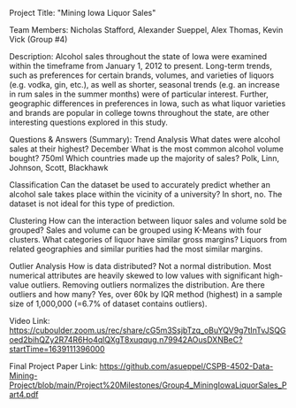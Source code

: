 Project Title: "Mining Iowa Liquor Sales"

Team Members: Nicholas Stafford, Alexander Sueppel, Alex Thomas, Kevin Vick (Group #4)

Description:
Alcohol sales throughout the state of Iowa were examined within the timeframe from January 1, 2012 to present. Long-term trends, such as preferences for certain brands, volumes, and varieties of liquors (e.g. vodka, gin, etc.), as well as shorter, seasonal trends (e.g. an increase in rum sales in the summer months) were of particular interest.
Further, geographic differences in preferences in Iowa, such as what liquor varieties and brands are popular in college towns throughout the state, are other interesting questions explored in this study.

Questions & Answers (Summary):
Trend Analysis
What dates were alcohol sales at their highest? December
What is the most common alcohol volume bought? 750ml
Which countries made up the majority of sales? Polk, Linn, Johnson, Scott, Blackhawk

Classification 
Can the dataset be used to accurately predict whether an alcohol sale takes place within the vicinity of a university? In short, no. The dataset is not ideal for this type of prediction.

Clustering 
How can the interaction between liquor sales and volume sold be grouped? Sales and volume can be grouped using K-Means with four clusters.
What categories of liquor have similar gross margins? Liquors from related geographies and similar purities had the most similar margins.

Outlier Analysis
How is data distributed? Not a normal distribution. Most numerical attributes are heavily skewed to low values with significant high-value outliers. Removing outliers normalizes the distribution.
Are there outliers and how many? Yes, over 60k by IQR method (highest) in a sample size of 1,000,000 (=6.7% of dataset contains outliers).

Video Link:
https://cuboulder.zoom.us/rec/share/cG5m3SsjbTzq_oBuYQV9g7tInTvJSQGoed2bihQZy2R74R6Ho4qlQXgT8xuqqug.n79942AOusDXNBeC?startTime=1639111396000

Final Project Paper Link:
https://github.com/asueppel/CSPB-4502-Data-Mining-Project/blob/main/Project%20Milestones/Group4_MiningIowaLiquorSales_Part4.pdf